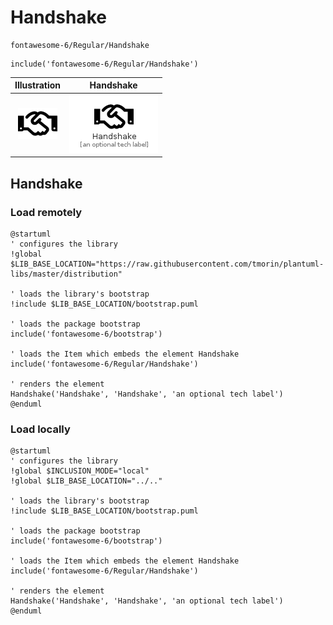 # Handshake


```text
fontawesome-6/Regular/Handshake
```

```text
include('fontawesome-6/Regular/Handshake')
```



| Illustration | Handshake |
| :---: | :---: |
| ![illustration for Illustration](../../fontawesome-6/Regular/Handshake.png) | ![illustration for Handshake](../../fontawesome-6/Regular/Handshake.Local.png) |




## Handshake

### Load remotely
```plantuml
@startuml
' configures the library
!global $LIB_BASE_LOCATION="https://raw.githubusercontent.com/tmorin/plantuml-libs/master/distribution"

' loads the library's bootstrap
!include $LIB_BASE_LOCATION/bootstrap.puml

' loads the package bootstrap
include('fontawesome-6/bootstrap')

' loads the Item which embeds the element Handshake
include('fontawesome-6/Regular/Handshake')

' renders the element
Handshake('Handshake', 'Handshake', 'an optional tech label')
@enduml
```

### Load locally
```plantuml
@startuml
' configures the library
!global $INCLUSION_MODE="local"
!global $LIB_BASE_LOCATION="../.."

' loads the library's bootstrap
!include $LIB_BASE_LOCATION/bootstrap.puml

' loads the package bootstrap
include('fontawesome-6/bootstrap')

' loads the Item which embeds the element Handshake
include('fontawesome-6/Regular/Handshake')

' renders the element
Handshake('Handshake', 'Handshake', 'an optional tech label')
@enduml
```


